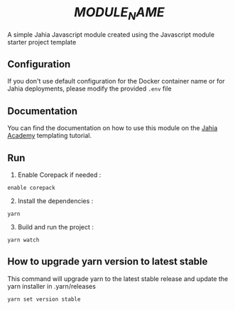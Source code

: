 # $$MODULE_NAME$$

A simple Jahia Javascript module created using the Javascript module starter project template

## Configuration

If you don't use default configuration for the Docker container name or for Jahia deployments, please modify the provided `.env` file

## Documentation

You can find the documentation on how to use this module on the [Jahia Academy](https://academy.jahia.com/get-started/developers/templating) templating tutorial.

## Run

1. Enable Corepack if needed :

`enable corepack`

2. Install the dependencies :

`yarn`

3. Build and run the project :

`yarn watch`

## How to upgrade yarn version to latest stable

This command will upgrade yarn to the latest stable release and update the yarn installer in .yarn/releases

`yarn set version stable`
